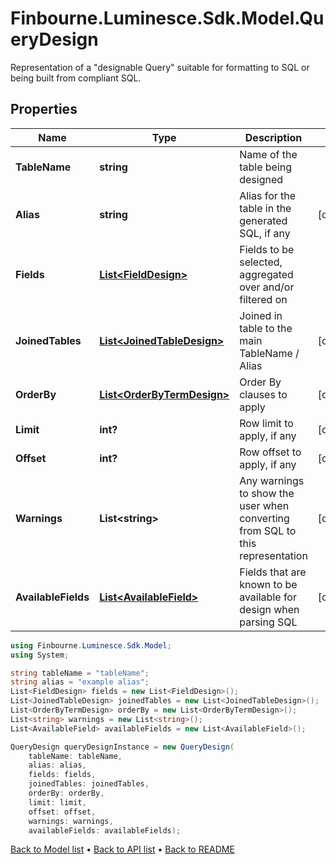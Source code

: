 # Finbourne.Luminesce.Sdk.Model.QueryDesign
Representation of a \"designable Query\" suitable for formatting to SQL or being built from compliant SQL.

## Properties

Name | Type | Description | Notes
------------ | ------------- | ------------- | -------------
**TableName** | **string** | Name of the table being designed | 
**Alias** | **string** | Alias for the table in the generated SQL, if any | [optional] 
**Fields** | [**List&lt;FieldDesign&gt;**](FieldDesign.md) | Fields to be selected, aggregated over and/or filtered on | 
**JoinedTables** | [**List&lt;JoinedTableDesign&gt;**](JoinedTableDesign.md) | Joined in table to the main TableName / Alias | [optional] 
**OrderBy** | [**List&lt;OrderByTermDesign&gt;**](OrderByTermDesign.md) | Order By clauses to apply | [optional] 
**Limit** | **int?** | Row limit to apply, if any | [optional] 
**Offset** | **int?** | Row offset to apply, if any | [optional] 
**Warnings** | **List&lt;string&gt;** | Any warnings to show the user when converting from SQL to this representation | [optional] 
**AvailableFields** | [**List&lt;AvailableField&gt;**](AvailableField.md) | Fields that are known to be available for design when parsing SQL | [optional] 

```csharp
using Finbourne.Luminesce.Sdk.Model;
using System;

string tableName = "tableName";
string alias = "example alias";
List<FieldDesign> fields = new List<FieldDesign>();
List<JoinedTableDesign> joinedTables = new List<JoinedTableDesign>();
List<OrderByTermDesign> orderBy = new List<OrderByTermDesign>();
List<string> warnings = new List<string>();
List<AvailableField> availableFields = new List<AvailableField>();

QueryDesign queryDesignInstance = new QueryDesign(
    tableName: tableName,
    alias: alias,
    fields: fields,
    joinedTables: joinedTables,
    orderBy: orderBy,
    limit: limit,
    offset: offset,
    warnings: warnings,
    availableFields: availableFields);
```

[Back to Model list](../README.md#documentation-for-models) &#8226; [Back to API list](../README.md#documentation-for-api-endpoints) &#8226; [Back to README](../README.md)
